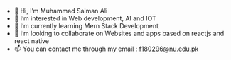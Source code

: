 - 👋 Hi, I’m Muhammad Salman Ali
- 👀 I’m interested in Web development, AI and IOT  
- 🌱 I’m currently learning Mern Stack Development
- 💞️ I’m looking to collaborate on Websites and apps based on reactjs and react native
- 📫 You can contact me through my email : f180296@nu.edu.pk

<!---
codify110/codify110 is a ✨ special ✨ repository because its `README.md` (this file) appears on your GitHub profile.
You can click the Preview link to take a look at your changes.
--->
